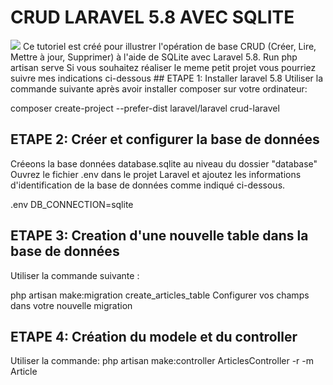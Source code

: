 # CRUD LARAVEL 5.8 AVEC SQLITE

<img src="https://camo.githubusercontent.com/5ceadc94fd40688144b193fd8ece2b805d79ca9b/68747470733a2f2f6c61726176656c2e636f6d2f6173736574732f696d672f636f6d706f6e656e74732f6c6f676f2d6c61726176656c2e737667" data-canonical-src="https://laravel.com/assets/img/components/logo-laravel.svg" style="max-width:100%;">
Ce tutoriel est créé pour illustrer l'opération de base CRUD (Créer, Lire, Mettre à jour, Supprimer) à l'aide de SQLite avec Laravel 5.8. 
Run php artisan serve
Si vous souhaitez réaliser le meme petit projet vous pourriez suivre mes indications ci-dessous
## ETAPE 1: Installer laravel 5.8
Utiliser la commande suivante après avoir installer composer sur votre ordinateur: 

composer create-project --prefer-dist laravel/laravel crud-laravel

## ETAPE 2: Créer et configurer la base de données
Créeons la base données database.sqlite au niveau du dossier "database"
Ouvrez le fichier .env dans le projet Laravel et ajoutez les informations d'identification de la base de données comme indiqué ci-dessous.

.env
DB_CONNECTION=sqlite
 
## ETAPE 3: Creation d'une nouvelle table dans la base de données
Utiliser la commande suivante : 

php artisan make:migration create_articles_table
Configurer vos champs dans votre nouvelle migration 

## ETAPE 4: Création du modele et du controller
Utiliser la commande: 
php artisan make:controller ArticlesController -r -m Article

